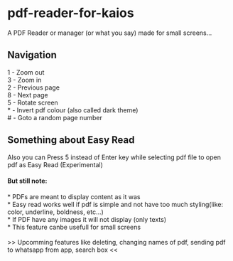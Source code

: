 # pdf-reader-for-kaios
A PDF Reader or manager (or what you say) made for small screens...

<h2> Navigation </h2>
1 - Zoom out <br>
3 - Zoom in <br>
2 - Previous page <br>
8 - Next page <br>
5 - Rotate screen <br>
* - Invert pdf colour (also called dark theme) <br>
# - Goto a random page number

<h2> Something about Easy Read </h2>
Also you can Press 5 instead of Enter key while selecting pdf file to open pdf as Easy Read (Experimental)
<h4>But still note:</h4> 
* PDFs are meant to display content as it was<br>
* Easy read works well if pdf is simple and not have too much styling(like: color, underline, boldness, etc...)<br>
* If PDF have any images it will not display (only texts)<br>
* This feature canbe usefull for small screens<br>

<br>
>> Upcomming features like deleting, changing names of pdf, sending pdf to whatsapp from app, search box <<
